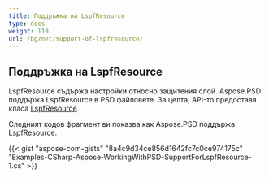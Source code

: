 ```yaml
---
title: Поддръжка на LspfResource
type: docs
weight: 110
url: /bg/net/support-of-lspfresource/
---
```


## **Поддръжка на LspfResource**
LspfResource съдържа настройки относно защитения слой. Aspose.PSD поддържа LspfResource в PSD файловете. За целта, API-то предоставя класа [LspfResource](https://reference.aspose.com/net/psd/aspose.psd.fileformats.psd.layers.layerresources/lspfresource).

Следният кодов фрагмент ви показва как Aspose.PSD поддържа LspfResource.

{{< gist "aspose-com-gists" "8a4c9d34ce856d1642fc7c0ce974175c" "Examples-CSharp-Aspose-WorkingWithPSD-SupportForLspfResource-1.cs" >}}

